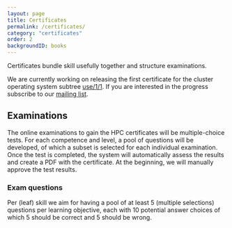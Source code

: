 ```yaml
---
layout: page
title: Certificates
permalink: /certificates/
category: "certificates"
order: 2
backgroundID: books
---
```


Certificates bundle skill usefully together and structure examinations.

We are currently working on releasing the first certificate for the cluster operating system subtree [use/1/1](https://www.hpc-certification.org/wiki/skill-tree/use/1/b).
If you are interested in the progress subscribe to our [mailing list](http://localhost:4000/listinfo/).

## Examinations

The online examinations to gain the HPC certificates will be multiple-choice tests.
For each competence and level, a pool of questions will be developed, of which a subset is selected for each individual examination. Once the test is completed, the system will automatically assess the results and create a PDF with the certificate. At the beginning, we will manually approve the test results.

### Exam questions

Per (leaf) skill we aim for having a pool of at least 5 (multiple selections) questions per learning objective, each with 10 potential answer choices of which 5 should be correct and 5 should be wrong.
